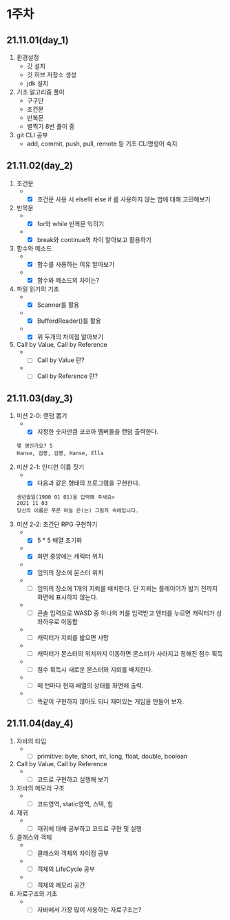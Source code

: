 # 1주차
## 21.11.01(day_1)
  1. 환경설정
      - 깃 설치
      - 깃 허브 저장소 생성
      - jdk 설치
  2. 기초 알고리즘 풀이
      - 구구단
      - 조건문
      - 반복문
      - 별찍기 8번 풀이 중
  3. git CLI 공부
      - add, commit, push, pull, remote 등 기초 CLI명령어 숙지

## 21.11.02(day_2)
  1. 조건문
      - -[X] 조건문 사용 시 else와 else if 를 사용하지 않는 법에 대해 고민해보기
  2. 반목문
      - -[X] for와 while 반복문 익히기
      - -[X] break와 continue의 차이 알아보고 활용하기
  3. 함수와 메소드
      - -[X] 함수를 사용하는 이유 알아보기
      - -[X] 함수와 메소드의 차이는?
  4. 파일 읽기의 기초
      - -[X] Scanner를 활용
      - -[X] BufferdReader()를 활용
      - -[X] 위 두개의 차이점 알아보기
  5. Call by Value, Call by Reference
      - -[ ] Call by Value 란?
      - -[ ] Call by Reference 란?

## 21.11.03(day_3)
  1. 미션 2-0: 랜덤 뽑기
      - -[X] 지정한 숫자만큼 코코아 멤버들을 랜덤 출력한다.
      ```
      몇 명인가요? 5
      Hanse, 검봉, 검봉, Hanse, Ella
      ```
  2. 미션 2-1: 인디언 이름 짓기
      - -[X] 다음과 같은 형태의 프로그램을 구현한다.
      ```
      생년월일(1900 01 01)을 입력해 주세요>
      2021 11 03
      당신의 이름은 푸른 하늘 은(는) 그림자 속에입니다.
      ```
  3. 미션 2-2: 초간단 RPG 구현하기
      - -[X] 5 * 5 배열 초기화
      - -[X] 화면 중앙에는 캐릭터 위치
      - -[X] 임의의 장소에 몬스터 위치
      - -[ ] 임의의 장소에 1개의 지뢰를 배치한다. 단 지뢰는 플레이어가 밟기 전까지 화면에 표시하지 않는다.
      - -[ ] 콘솔 입력으로 WASD 중 하나의 키를 입력받고 엔터를 누르면 캐릭터가 상좌하우로 이동함
      - -[ ] 캐릭터가 지뢰를 밟으면 사망
      - -[ ] 캐릭터가 몬스터의 위치까지 이동하면 몬스터가 사라지고 정해진 점수 획득
      - -[ ] 점수 획득시 새로운 몬스터와 지뢰를 배치한다.
      - -[ ] 매 턴마다 현재 배열의 상태를 화면에 출력.
      - -[ ] 똑같이 구현하지 않아도 되니 재미있는 게임을 만들어 보자.
 
 ## 21.11.04(day_4)
  1. 자바의 타입
      - -[ ] primitive: byte, short, int, long, float, double, boolean
  2. Call by Value, Call by Reference
      - -[ ] 코드로 구현하고 실행해 보기
  3. 자바의 메모리 구조
      - -[ ] 코드영역, static영역, 스택, 힙
  4. 재귀
      - -[ ] 재귀에 대해 공부하고 코드로 구현 및 실행
  5. 클래스와 객체
      - -[ ] 클래스와 객체의 차이점 공부
      - -[ ] 객체의 LifeCycle 공부
      - -[ ] 객체의 메모리 공간
  6. 자료구조의 기초
      - -[ ] 자바에서 가장 많이 사용하는 자료구조는?
